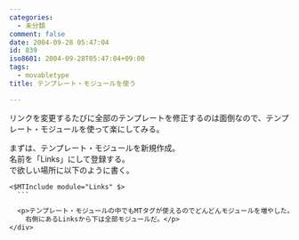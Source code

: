 ```yaml
---
categories:
  - 未分類
comment: false
date: 2004-09-28 05:47:04
id: 839
iso8601: 2004-09-28T05:47:04+09:00
tags:
  - movabletype
title: テンプレート・モジュールを使う

---
```


<div class="entry-body">
  <p>リンクを変更するたびに全部のテンプレートを修正するのは面倒なので、テンプレート・モジュールを使って楽にしてみる。</p>

  <p>まずは、テンプレート・モジュールを新規作成。<br />
    名前を「Links」にして登録する。<br />
    で欲しい場所に以下のように書く。</p>

  ```default
  <$MTInclude module="Links" $>
    ```

    <p>テンプレート・モジュールの中でもMTタグが使えるのでどんどんモジュールを増やした。<br />
      右側にあるLinksから下は全部モジュールだ。</p>
</div>
